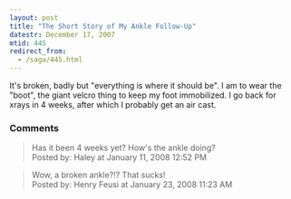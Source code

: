 ```yaml
---
layout: post
title: "The Short Story of My Ankle Follow-Up"
datestr: December 17, 2007
mtid: 445
redirect_from:
  - /saga/445.html
---
```


It's broken, badly but "everything is where it should be".  I am to wear the "boot", the giant velcro thing to keep my foot immobilized.  I go back for xrays in 4 weeks, after which I probably get an air cast.

### Comments

<blockquote>
Has it been 4 weeks yet? How's the ankle doing?
<div class="post-meta">Posted by: Haley at January 11, 2008 12:52 PM</div> </blockquote>
<blockquote>
Wow, a broken ankle?!? That sucks!
<div class="post-meta">Posted by: Henry Feusi at January 23, 2008 11:23 AM</div> </blockquote>

